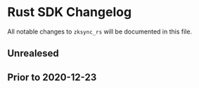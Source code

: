 # Rust SDK Changelog

All notable changes to `zksync_rs` will be documented in this file.

## Unrealesed

## Prior to 2020-12-23
